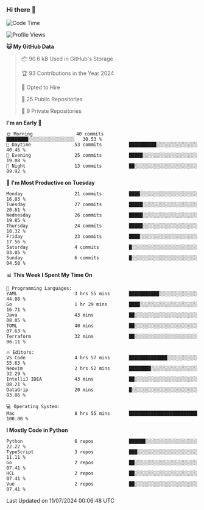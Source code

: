 ### Hi there 👋
<!--![visitors](https://visitor-badge.glitch.me/badge?page_id=d0zingcat)-->
<!--
**d0zingcat/d0zingcat** is a ✨ _special_ ✨ repository because its `README.md` (this file) appears on your GitHub profile.

Here are some ideas to get you started:

- 🔭 I’m currently working on ...
- 🌱 I’m currently learning ...
- 👯 I’m looking to collaborate on ...
- 🤔 I’m looking for help with ...
- 💬 Ask me about ...
- 📫 How to reach me: ...
- 😄 Pronouns: ...
- ⚡ Fun fact: ...
-->
<!--START_SECTION:waka-->
![Code Time](http://img.shields.io/badge/Code%20Time-3%2C658%20hrs%2031%20mins-blue)

![Profile Views](http://img.shields.io/badge/Profile%20Views-0-blue)

**🐱 My GitHub Data** 

> 📦 90.6 kB Used in GitHub's Storage 
 > 
> 🏆 93 Contributions in the Year 2024
 > 
> 💼 Opted to Hire
 > 
> 📜 25 Public Repositories 
 > 
> 🔑 9 Private Repositories 
 > 
**I'm an Early 🐤** 

```text
🌞 Morning                40 commits          ████████░░░░░░░░░░░░░░░░░   30.53 % 
🌆 Daytime                53 commits          ██████████░░░░░░░░░░░░░░░   40.46 % 
🌃 Evening                25 commits          █████░░░░░░░░░░░░░░░░░░░░   19.08 % 
🌙 Night                  13 commits          ██░░░░░░░░░░░░░░░░░░░░░░░   09.92 % 
```
📅 **I'm Most Productive on Tuesday** 

```text
Monday                   21 commits          ████░░░░░░░░░░░░░░░░░░░░░   16.03 % 
Tuesday                  27 commits          █████░░░░░░░░░░░░░░░░░░░░   20.61 % 
Wednesday                26 commits          █████░░░░░░░░░░░░░░░░░░░░   19.85 % 
Thursday                 24 commits          █████░░░░░░░░░░░░░░░░░░░░   18.32 % 
Friday                   23 commits          ████░░░░░░░░░░░░░░░░░░░░░   17.56 % 
Saturday                 4 commits           █░░░░░░░░░░░░░░░░░░░░░░░░   03.05 % 
Sunday                   6 commits           █░░░░░░░░░░░░░░░░░░░░░░░░   04.58 % 
```


📊 **This Week I Spent My Time On** 

```text
💬 Programming Languages: 
YAML                     3 hrs 55 mins       ███████████░░░░░░░░░░░░░░   44.08 % 
Go                       1 hr 29 mins        ████░░░░░░░░░░░░░░░░░░░░░   16.71 % 
Java                     43 mins             ██░░░░░░░░░░░░░░░░░░░░░░░   08.05 % 
TOML                     40 mins             ██░░░░░░░░░░░░░░░░░░░░░░░   07.63 % 
Terraform                32 mins             ██░░░░░░░░░░░░░░░░░░░░░░░   06.11 % 

🔥 Editors: 
VS Code                  4 hrs 57 mins       ██████████████░░░░░░░░░░░   55.63 % 
Neovim                   2 hrs 52 mins       ████████░░░░░░░░░░░░░░░░░   32.29 % 
IntelliJ IDEA            43 mins             ██░░░░░░░░░░░░░░░░░░░░░░░   08.21 % 
DataGrip                 20 mins             █░░░░░░░░░░░░░░░░░░░░░░░░   03.86 % 

💻 Operating System: 
Mac                      8 hrs 55 mins       █████████████████████████   100.00 % 
```

**I Mostly Code in Python** 

```text
Python                   6 repos             ██████░░░░░░░░░░░░░░░░░░░   22.22 % 
TypeScript               3 repos             ███░░░░░░░░░░░░░░░░░░░░░░   11.11 % 
Go                       2 repos             ██░░░░░░░░░░░░░░░░░░░░░░░   07.41 % 
HCL                      2 repos             ██░░░░░░░░░░░░░░░░░░░░░░░   07.41 % 
Vue                      2 repos             ██░░░░░░░░░░░░░░░░░░░░░░░   07.41 % 
```




 Last Updated on 11/07/2024 00:06:48 UTC
<!--END_SECTION:waka-->

